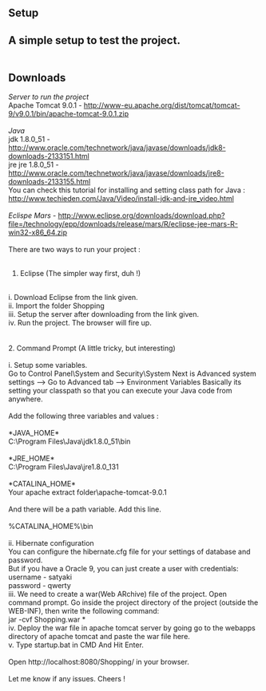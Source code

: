 **Setup**
-------
  A simple setup to test the project. <br />
<br />
<br />
**Downloads** 
-----------
*Server to run the project* <br />
  Apache Tomcat 9.0.1 - http://www-eu.apache.org/dist/tomcat/tomcat-9/v9.0.1/bin/apache-tomcat-9.0.1.zip <br />
<br />
*Java* <br />
  jdk 1.8.0_51 - http://www.oracle.com/technetwork/java/javase/downloads/jdk8-downloads-2133151.html <br />
  jre jre 1.8.0_51 - http://www.oracle.com/technetwork/java/javase/downloads/jre8-downloads-2133155.html <br />
  You can check this tutorial for installing and setting class path for Java : <br />
  http://www.techieden.com/Java/Video/install-jdk-and-jre_video.html <br />
<br />
*Eclispe Mars* - http://www.eclipse.org/downloads/download.php?file=/technology/epp/downloads/release/mars/R/eclipse-jee-mars-R-win32-x86_64.zip <br />
<br />
There are two ways to run your project :  <br />
<br />
1. Eclipse (The simpler way first, duh !) <br />
<br />
  i. Download Eclipse from the link given. <br />
  ii. Import the folder Shopping  <br />
  iii. Setup the server after downloading from the link given. <br />
  iv. Run the project. The browser will fire up. <br />
 <br />
 <br />
 2. Command Prompt (A little tricky, but interesting) <br />
<br />
  i. Setup some variables. <br />
   Go to Control Panel\System and Security\System Next is Advanced system settings --> Go to Advanced tab --> Environment Variables         Basically its setting your classpath so that you can execute your Java code from anywhere. <br />
<br />
    Add the following three variables and values : <br />
<br />
    *JAVA_HOME* <br />
    C:\Program Files\Java\jdk1.8.0_51\bin <br />
<br />
    *JRE_HOME*  <br />
    C:\Program Files\Java\jre1.8.0_131 <br />
<br />
    *CATALINA_HOME*  <br />
    Your apache extract folder\apache-tomcat-9.0.1 <br />
<br />
    And there will be a path variable. Add this line. <br />
<br />
    %CATALINA_HOME%\bin <br />
<br />
  ii. Hibernate configuration <br />
  You can configure the hibernate.cfg file for your settings of database and password. <br />
  But if you have a Oracle 9, you can just create a user with credentials: <br />
  username - satyaki <br />
  password - qwerty <br />
  iii. We need to create a war(Web ARchive) file of the project. Open command prompt. Go inside the project directory of the project (outside the WEB-INF), then write the following command: <br />
  jar -cvf Shopping.war * <br />
  iv. Deploy the war file in apache tomcat server by going go to the webapps directory of apache tomcat and paste the war file here.
<br />
  v. Type startup.bat in CMD And Hit Enter. <br />
<br />
Open http://localhost:8080/Shopping/ in your browser. <br />
<br />
Let me know if any issues.
Cheers !
